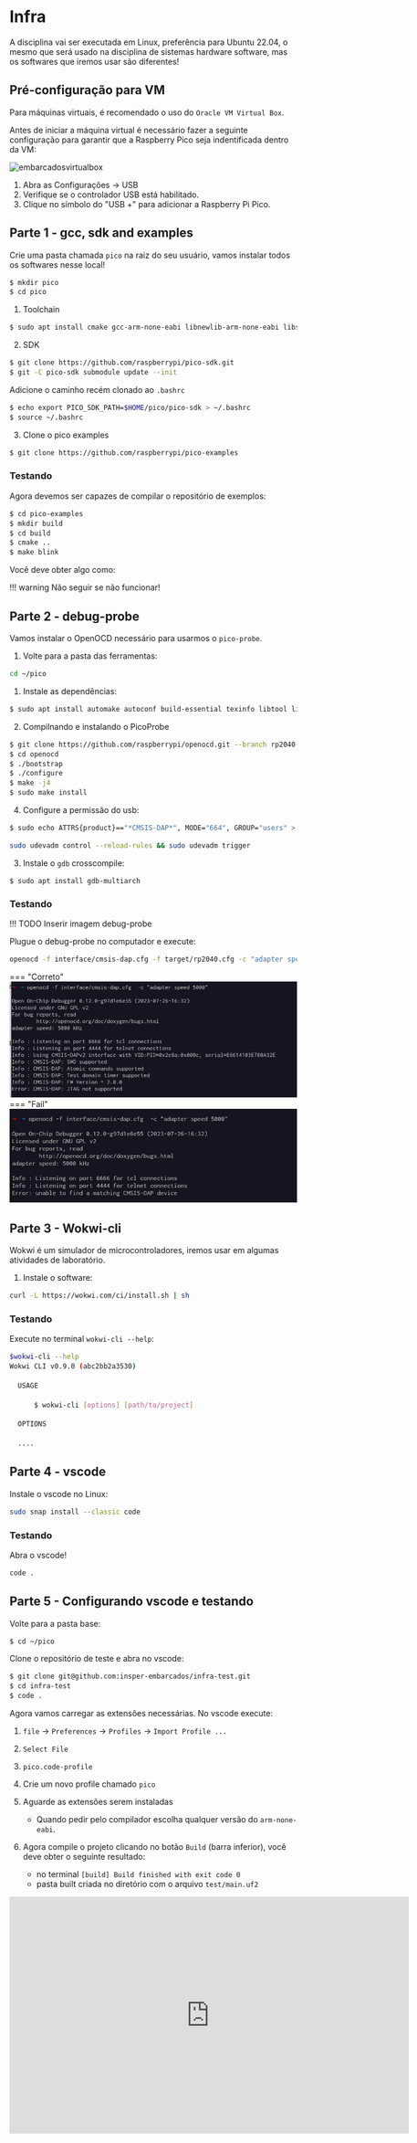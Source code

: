 # Infra

A disciplina vai ser executada em Linux, preferência para Ubuntu 22.04, o mesmo que será usado na disciplina de sistemas hardware software, mas os softwares que iremos usar são diferentes!

## Pré-configuração para VM

Para máquinas virtuais, é recomendado o uso do `Oracle VM Virtual Box`.

Antes de iniciar a máquina virtual é necessário fazer a seguinte configuração para garantir que a Raspberry Pico seja indentificada dentro da VM:

![embarcadosvirtualbox](https://github.com/insper-embarcados/site/assets/82840303/2f7f82e0-9d30-4af0-b4f3-365bbda418fc)


1.    Abra as Configurações -> USB
2.    Verifique se o controlador USB está habilitado.
3.    Clique no símbolo do "USB +" para adicionar a Raspberry Pi Pico.



## Parte 1 - gcc, sdk and examples 

Crie uma pasta chamada `pico` na raiz do seu usuário, vamos instalar todos os softwares nesse local!

```bash
$ mkdir pico
$ cd pico
```

1. Toolchain

``` bash
$ sudo apt install cmake gcc-arm-none-eabi libnewlib-arm-none-eabi libstdc++-arm-none-eabi-newlib
```

2. SDK

```bash
$ git clone https://github.com/raspberrypi/pico-sdk.git
$ git -C pico-sdk submodule update --init
```

Adicione o caminho recém clonado ao `.bashrc`

```bash
$ echo export PICO_SDK_PATH=$HOME/pico/pico-sdk > ~/.bashrc
$ source ~/.bashrc
```

3. Clone o pico examples

```bash
$ git clone https://github.com/raspberrypi/pico-examples
```

### Testando

Agora devemos ser capazes de compilar o repositório de exemplos:

```bash
$ cd pico-examples
$ mkdir build
$ cd build
$ cmake ..
$ make blink
```

Você deve obter algo como:

<script async id="asciicast-5PjMJmsDpfMx1oFwKsppp7w8F" src="https://asciinema.org/a/5PjMJmsDpfMx1oFwKsppp7w8F.js"></script>

!!! warning
    Não seguir se não funcionar!
    
## Parte 2 - debug-probe

Vamos instalar o OpenOCD necessário para usarmos o `pico-probe`.

1. Volte para a pasta das ferramentas:

```bash
cd ~/pico
```

1. Instale as dependências: 

```bash
$ sudo apt install automake autoconf build-essential texinfo libtool libftdi-dev libusb-1.0-0-dev pkg-config
```

2. Compilnando e instalando o PicoProbe

```bash
$ git clone https://github.com/raspberrypi/openocd.git --branch rp2040-v0.12.0 --depth=1 --no-single-branch
$ cd openocd
$ ./bootstrap
$ ./configure
$ make -j4
$ sudo make install
```

4. Configure a permissão do usb:

```bash
$ sudo echo ATTRS{product}=="*CMSIS-DAP*", MODE="664", GROUP="users" > /etc/udev/rules.d/99-debug-probe.rules
```

```bash
sudo udevadm control --reload-rules && sudo udevadm trigger
```

3. Instale o `gdb` crosscompile:

```
$ sudo apt install gdb-multiarch
```

### Testando

!!! TODO
    Inserir imagem debug-probe
    
Plugue o debug-probe no computador e execute:
 
```bash
openocd -f interface/cmsis-dap.cfg -f target/rp2040.cfg -c "adapter speed 5000"
```

=== "Correto"
    ![](imgs/openocd-ok.png)
=== "Fail"
    ![](imgs/openocd-fail.png)

## Parte 3 - Wokwi-cli

Wokwi é um simulador de microcontroladores, iremos usar em algumas atividades de laboratório.

1. Instale o software:

```bash
curl -L https://wokwi.com/ci/install.sh | sh
```

### Testando

Execute no terminal `wokwi-cli --help`:

```bash
$wokwi-cli --help
Wokwi CLI v0.9.0 (abc2bb2a3530)

  USAGE

      $ wokwi-cli [options] [path/to/project]

  OPTIONS
  
  ....
```

## Parte 4 - vscode

Instale o vscode no Linux:

```bash
sudo snap install --classic code 
```

### Testando

Abra o vscode! 

```bash
code .
```

## Parte 5 - Configurando vscode e testando

Volte para a pasta base:

```bash
$ cd ~/pico
```

Clone o repositório de teste e abra no vscode:

```bash
$ git clone git@github.com:insper-embarcados/infra-test.git
$ cd infra-test
$ code .
```

Agora vamos carregar as extensões necessárias. No vscode execute:

1. `file` -> `Preferences` -> `Profiles` -> `Import Profile ...`
2. `Select File`
3. `pico.code-profile`
4. Crie um novo profile chamado `pico`
5. Aguarde as extensões serem instaladas
   - Quando pedir pelo compilador escolha qualquer versão do `arm-none-eabi`. 
6. Agora compile o projeto clicando no botão `Build` (barra inferior), você deve obter o seguinte resultado:

    - no terminal `[build] Build finished with exit code 0`
    - pasta built criada no diretório com o arquivo `test/main.uf2`
   
<iframe width="700" height="415" src="https://www.youtube.com/embed/aouIrh3FCn4?si=pbTZrMpU57Gs2F7Q" title="YouTube video player" frameborder="0" allow="accelerometer; autoplay; clipboard-write; encrypted-media; gyroscope; picture-in-picture; web-share" allowfullscreen></iframe>




